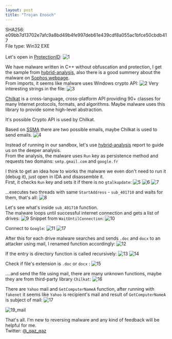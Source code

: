 ```yaml
---
layout: post
title: "Trojan Enosch"
---
```


SHA256: e09bb7d13702e7afc9a8bd49b4fe997deb61e439cdf8a055ac1bfce50cbdb417
<br>
File type: Win32 EXE
<br>
<br>
Let's open in [ProtectionID](https://pid.gamecopyworld.com/):
![1](https://user-images.githubusercontent.com/16405698/27454990-ea0f47c2-57ac-11e7-9ef7-c9e82d8d0747.PNG)

We have malware written in C++ without obfuscation and protection, 
I get the sample from [hybrid-analysis](https://www.hybrid-analysis.com/sample/e09bb7d13702e7afc9a8bd49b4fe997deb61e439cdf8a055ac1bfce50cbdb417), 
also there is a good summery about the malware on [Sophos webpage](https://www.sophos.com/en-us/threat-center/threat-analyses/viruses-and-spyware/Troj~Enosch-A/detailed-analysis.aspx).
<br>
From imports, it seems like malware uses Windows crypto API:
![2](https://user-images.githubusercontent.com/16405698/27455024-0475dcca-57ad-11e7-9ee2-b94f0f340d88.PNG)
Very interesting strings in the file:
![3](https://user-images.githubusercontent.com/16405698/27455026-04769746-57ad-11e7-9713-97fd04f29065.PNG)

[Chilkat](https://chilkatsoft.com/) is a cross-language, cross-platform API providing 90+ classes for many Internet protocols, formats, and algorithms.
Maybe malware uses this library to provide some high-level abstraction.

It's possible Crypto API is used by Chilkat.
<br>
 
Based on [SSMA](https://github.com/secrary/SSMA) there are two possible emails, maybe Chilkat is used to send emails.
![4](https://user-images.githubusercontent.com/16405698/27455025-0476045c-57ad-11e7-85b1-edc1ca784ea2.PNG)

Instead of running in our sandbox, let's use [hybrid-analysis](https://www.hybrid-analysis.com/sample/e09bb7d13702e7afc9a8bd49b4fe997deb61e439cdf8a055ac1bfce50cbdb417) 
report to guide us on the deeper analysis.<br>
From the analysis, the malware uses `Run` key as persistence method and requests two domains: `smtp.gmail.com` and `google.fr`
<br>
 
I think to get an idea how to works the malware we even don't need to run it (debug it), just open in IDA and disassemble it.
<br>
First, it checks `Run` key and sets it if there is no `gtalkupdate`:
![5](https://user-images.githubusercontent.com/16405698/27455028-04777e86-57ad-11e7-8d21-5bf4fbe42e24.PNG)
![6](https://user-images.githubusercontent.com/16405698/27455029-047a0962-57ad-11e7-8659-58716c8561b9.PNG)
![7](https://user-images.githubusercontent.com/16405698/27455027-04778b92-57ad-11e7-9f9f-4418ae6a4050.PNG)

...executes two threads with same `StartAddress` - `sub_401710` and waits for them, that's all:
![8](https://user-images.githubusercontent.com/16405698/27455030-0491ce4e-57ad-11e7-9a9c-1976e4e50c27.PNG)

Let's see what's inside  `sub_401710` function.<br>
The malware loops until successful internet connection and gets a list of drives:
![9](https://user-images.githubusercontent.com/16405698/27455033-0494973c-57ad-11e7-8a1b-53ea68f4b990.PNG)
Snippet from `WaitUntilConnection`:
![10](https://user-images.githubusercontent.com/16405698/27455031-049325c8-57ad-11e7-95bd-5a1a05dd2945.PNG)

Connect to `Google`:
![11](https://user-images.githubusercontent.com/16405698/27455032-0494112c-57ad-11e7-8ab2-6b82a0630442.PNG)
![17](https://user-images.githubusercontent.com/16405698/27455039-04b4c228-57ad-11e7-841a-1e34506bb8f3.PNG)

After this for each drive malware searches and sends `.doc` and `docx` to an attacker using mail, I renamed function accordingly:
![12](https://user-images.githubusercontent.com/16405698/27455034-0495d12e-57ad-11e7-9ad5-6cbd2d3a6231.PNG)

If the entry is directory function is called recursively:
![13](https://user-images.githubusercontent.com/16405698/27455035-04969fdc-57ad-11e7-8f2c-8a21ff19d6f3.PNG)
![14](https://user-images.githubusercontent.com/16405698/27455036-04ade930-57ad-11e7-9e7c-e5ec2f12c45f.PNG)

Check if file's extension is `.doc` or `docx` :
![15](https://user-images.githubusercontent.com/16405698/27455037-04ae57f8-57ad-11e7-8769-5e97a69a7c44.PNG)

....and send the file using mail, there are many unknown functions, maybe they are from third-party library `Chilkat`:
![16](https://user-images.githubusercontent.com/16405698/27455038-04b1c38e-57ad-11e7-8b16-c42fa8808ba0.PNG)

There are `Yahoo` mail and `GetComputerNameA` function, after running with `fakenet` it seems like `Yahoo` is recipient's mail and result of `GetComputerNameA` is subject of mail:
![17](https://user-images.githubusercontent.com/16405698/27455039-04b4c228-57ad-11e7-841a-1e34506bb8f3.PNG)

![19_mail](https://user-images.githubusercontent.com/16405698/27455041-04b82f4e-57ad-11e7-9d55-81963e4badf8.PNG)

That's all. I'm new to reversing malware and any kind of feedback will be helpful for me.
<br>
Twitter: [@_qaz_qaz](https://twitter.com/_qaz_qaz)